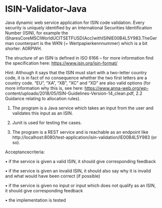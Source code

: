 # ISIN-Validator-Java
Java dynamic web service application for ISIN code validation.
Every security is uniquely identified by an International Securities Identification Number (ISIN), for example the iSharesCoreMSCIWorldUCITSETFUSD(Acc)withISINIE00B4L5Y983.TheGerman counterpart is the WKN (= Wertpapierkennnummer) which is a bit shorter: A0RPWH.

The structure of an ISIN is defined in ISO 6166 – for more information find the specification here: https://www.isin.org/isin-format/

Hint: Although it says that the ISIN must start with a two-letter country code, it is in fact of no consequence whether the two first letters are a country code. “EU”, “XA”, “XB”, “XC” and “XD” are also valid options (for more information why this is, see here: https://www.anna-web.org/wp- content/uploads/2018/05/ISIN-Guidelines-Version-14_clean.pdf, 2.2 Guidance relating to allocation rules).

1. The program is a Java service which takes an input from the user and validates this input as an ISIN.

2. Junit is used for testing the cases.

3. The program is a REST service and is reachable as an endpoint like http://localhost:8080/test-application/isin-validation/IE00B4L5Y983 (or so).

Acceptancecriteria:

• if the service is given a valid ISIN, it should give corresponding feedback

• if the service is given an invalid ISIN, it should also say why it is invalid and what would have been
correct (if possible)

• if the service is given no input or input which does not qualify as an ISIN, it should give
corresponding feedback

• the implementation is tested
